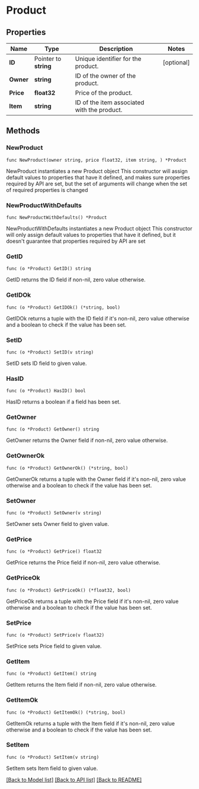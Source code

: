 # Product

## Properties

Name | Type | Description | Notes
------------ | ------------- | ------------- | -------------
**ID** | Pointer to **string** | Unique identifier for the product. | [optional] 
**Owner** | **string** | ID of the owner of the product. | 
**Price** | **float32** | Price of the product. | 
**Item** | **string** | ID of the item associated with the product. | 

## Methods

### NewProduct

`func NewProduct(owner string, price float32, item string, ) *Product`

NewProduct instantiates a new Product object
This constructor will assign default values to properties that have it defined,
and makes sure properties required by API are set, but the set of arguments
will change when the set of required properties is changed

### NewProductWithDefaults

`func NewProductWithDefaults() *Product`

NewProductWithDefaults instantiates a new Product object
This constructor will only assign default values to properties that have it defined,
but it doesn't guarantee that properties required by API are set

### GetID

`func (o *Product) GetID() string`

GetID returns the ID field if non-nil, zero value otherwise.

### GetIDOk

`func (o *Product) GetIDOk() (*string, bool)`

GetIDOk returns a tuple with the ID field if it's non-nil, zero value otherwise
and a boolean to check if the value has been set.

### SetID

`func (o *Product) SetID(v string)`

SetID sets ID field to given value.

### HasID

`func (o *Product) HasID() bool`

HasID returns a boolean if a field has been set.

### GetOwner

`func (o *Product) GetOwner() string`

GetOwner returns the Owner field if non-nil, zero value otherwise.

### GetOwnerOk

`func (o *Product) GetOwnerOk() (*string, bool)`

GetOwnerOk returns a tuple with the Owner field if it's non-nil, zero value otherwise
and a boolean to check if the value has been set.

### SetOwner

`func (o *Product) SetOwner(v string)`

SetOwner sets Owner field to given value.


### GetPrice

`func (o *Product) GetPrice() float32`

GetPrice returns the Price field if non-nil, zero value otherwise.

### GetPriceOk

`func (o *Product) GetPriceOk() (*float32, bool)`

GetPriceOk returns a tuple with the Price field if it's non-nil, zero value otherwise
and a boolean to check if the value has been set.

### SetPrice

`func (o *Product) SetPrice(v float32)`

SetPrice sets Price field to given value.


### GetItem

`func (o *Product) GetItem() string`

GetItem returns the Item field if non-nil, zero value otherwise.

### GetItemOk

`func (o *Product) GetItemOk() (*string, bool)`

GetItemOk returns a tuple with the Item field if it's non-nil, zero value otherwise
and a boolean to check if the value has been set.

### SetItem

`func (o *Product) SetItem(v string)`

SetItem sets Item field to given value.



[[Back to Model list]](../README.md#documentation-for-models) [[Back to API list]](../README.md#documentation-for-api-endpoints) [[Back to README]](../README.md)


